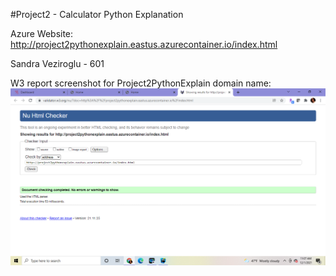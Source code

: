 #Project2 - Calculator Python Explanation

Azure Website: http://project2pythonexplain.eastus.azurecontainer.io/index.html

Sandra Veziroglu - 601

W3 report screenshot for Project2PythonExplain domain name:
![img.png](img.png)